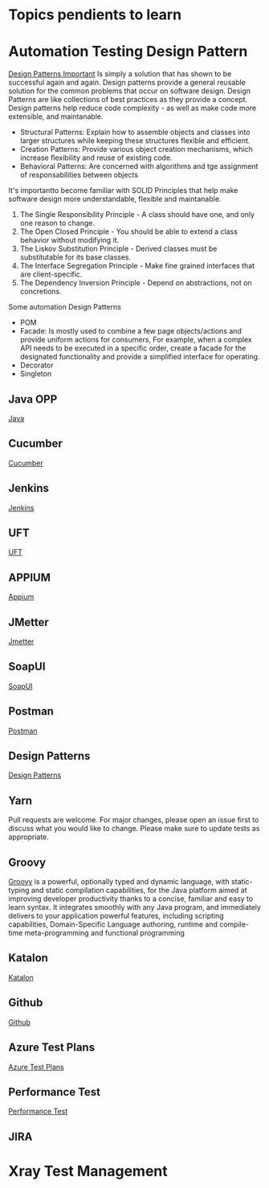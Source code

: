 # Topics pendients to learn 

# Automation Testing Design Pattern 
[Design Patterns Important](https://www.devbridge.com/articles/top-design-pattern-test-automation-frameworks/)
Is simply a solution that has shown to be successful again and again. Design patterns provide a general reusable solution for the common problems that occur on software design. Design Patterns are like collections 
of best practices as they provide a concept. Design patterns help reduce code complexity - as well as make code more extensible, and maintanable.

* Structural Patterns: Explain how to assemble objects and classes into larger structures while keeping these structures flexible and efficient.
* Creation Patterns: Provide various object creation mechanisms, which increase flexibility and reuse of existing code.
* Behavioral Patterns: Are concerned with algorithms and tge assignment of responsabilities between objects

It's importantto become familiar with SOLID Principles that help make software design more understandable, flexible and maintanable.
1. The Single Responsibility Principle - A class should have one, and only one reason to change.
2. The Open Closed Principle - You should be able to extend a class behavior without modifying it.
3. The Liskov Substitution Principle - Derived classes must be substitutable for its base classes.
4. The Interface Segregation Principle - Make fine grained interfaces that are client-specific.
5. The Dependency Inversion Principle - Depend on abstractions, not on concretions.

Some automation Design Patterns

* POM
* Facade: Is mostly used to combine a few page objects/actions and provide uniform actions for consumers, For example, when a complex API needs to be executed in a specific order, create a facade for the designated functionality and provide a simplified interface for operating.
* Decorator 
* Singleton



## Java OPP
[Java](https://beginnersbook.com/2013/04/oops-concepts/)
## Cucumber
[Cucumber](https://cucumber.io/)
## Jenkins
[Jenkins](https://github.com/hoto/jenkinsfile-examples)
## UFT
[UFT](https://www.guru99.com/quick-test-professional-qtp-tutorial.html)
## APPIUM
[Appium](https://www.guru99.com/introduction-to-appium.html) 
## JMetter
[Jmetter](https://cwiki.apache.org/confluence/display/JMETER/Home)
## SoapUI 
[SoapUI](https://www.soapui.org/getting-started/soap-test/)
## Postman
[Postman](https://learning.postman.com/docs/writing-scripts/script-references/test-examples/)
## Design Patterns
[Design Patterns](https://github.com/ksatria/MK-Design-Pattern/blob/master/Ebook/Head%20First%20Design%20Patterns.pdf)
## Yarn
Pull requests are welcome. For major changes, please open an issue first to discuss what you would like to change.
Please make sure to update tests as appropriate.
## Groovy
[Groovy](https://groovy-lang.org/) is a powerful, optionally typed and dynamic language, with static-typing and static compilation capabilities, for the Java platform aimed at improving developer productivity thanks to a concise, familiar and easy to learn syntax. It integrates smoothly with any Java program, and immediately delivers to your application powerful features, including scripting capabilities, Domain-Specific Language authoring, runtime and compile-time meta-programming and functional programming
## Katalon
[Katalon](https://medium.com/katalon-studio/a-sample-web-automation-test-project-9c532237c2bd)

## Github
[Github](https://git-scm.com/book/en/v2)

## Azure Test Plans
[Azure Test Plans](https://azure.microsoft.com/es-mx/services/devops/test-plans/)

## Performance Test
[Performance Test](https://azure.microsoft.com/es-es/blog/performance-testing-with-app-service-continuous-deployment/)

## JIRA
# Xray Test Management 
